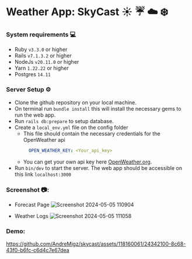 # Weather App: SkyCast ☀️ ☔ ☁️ ❄️
  ### System requirements 💻
  - Ruby `v3.3.0` or higher
  - Rails `v7.1.3.2` or higher
  - NodeJs `v20.11.0` or higher
  - Yarn `1.22.22` or higher
  - Postgres `14.11`
  ### Server Setup ⚙️
  - Clone the github repository on your local machine.
  - On terminal run `bundle install` this will install the necessary gems to run the web app.
  - Run `rails db:prepare` to setup database.
  - Create a `local_env.yml` file on the config folder
      - This file should contain the necessary credentials for the OpenWeather api
        ```yml
          OPEN_WEATHER_KEY: <Your_api_key>
        ```
      - You can get your own api key here [OpenWeather.org](https://home.openweathermap.org/api_keys).
  - Run `bin/dev` to start the server. The web app should be accessible on this link  `localhost:3000`
  
 ### Screenshot 📷:
  - Forecast Page 
  ![Screenshot 2024-05-05 110904](https://github.com/AndreMigz/skycast/assets/118160061/726d5883-4fb0-4641-bfd0-3fe1f4fb30e3)

  - Weather Logs
  ![Screenshot 2024-05-05 111058](https://github.com/AndreMigz/skycast/assets/118160061/07e279c1-2607-4ecd-b631-a1f4e67285a6)

### Demo:

https://github.com/AndreMigz/skycast/assets/118160061/24342100-8c68-43f0-b6fc-c6d4c7e67dea

